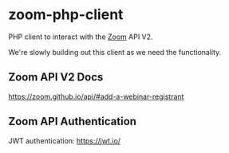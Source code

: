 # zoom-php-client #
PHP client to interact with the [Zoom](https://zoom.us/) API V2.

We're slowly building out this client as we need the functionality.

## Zoom API V2 Docs ##

<https://zoom.github.io/api/#add-a-webinar-registrant>


## Zoom API Authentication ##

JWT authentication: https://jwt.io/

## 